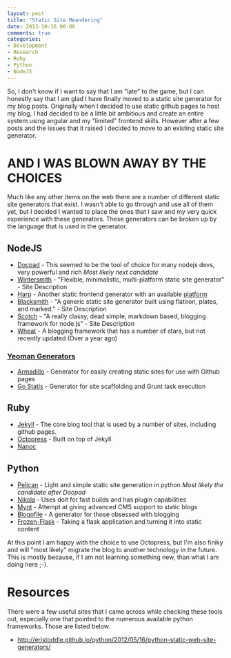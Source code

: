 ```yaml
---
layout: post
title: "Static Site Meandering"
date: 2013-10-16 00:06
comments: true
categories: 
- Development
- Research
- Ruby
- Python
- NodeJS
---
```


So, I don't know if I want to say that I am "late" to the game, but I can honestly say that I am glad I have finally moved to a static site generator for my blog posts.  Originally when I decided to use static github pages to host my blog, I had decided to be a little bit ambitious and create an entire system using angular and my "limited" frontend skills.  However after a few posts and the issues that it raised I decided to move to an existing static site generator.  

# AND I WAS BLOWN AWAY BY THE CHOICES

<!-- more -->

Much like any other items on the web there are a number of different static site generators that exist.  I wasn't able to go through and use all of them yet, but I decided I wanted to place the ones that I saw and my very quick experience with these generators.  These generators can be broken up by the language that is used in the generator.  

## NodeJS

* [Docpad](http://docpad.org) - This seemed to be the tool of choice for many nodejs devs, very powerful and rich *Most likely next candidate*
* [Wintersmith](http://wintersmith.io/) - "Flexible, minimalistic, multi-platform static site generator" - Site Description
* [Harp](http://harpjs.com/) - Another static frontend generator with an available [platform](https://harp.io)
* [Blacksmith](https://github.com/flatiron/blacksmith) - "A generic static site generator built using flatiron, plates, and marked." - Site Description
* [Scotch](https://github.com/techwraith/scotch) - "A really classy, dead simple, markdown based, blogging framework for node.js" - Site Description
* [Wheat](https://github.com/creationix/wheat) - A blogging framework that has a number of stars, but not recently updated (Over a year ago)

### [Yeoman Generators](http://yeoman.io)   

* [Armadillo](https://github.com/Snugug/generator-armadillo) - Generator for easily creating static sites for use with Github pages
* [Go Statis](https://github.com/colynb/generator-go-static) - Generator for site scaffolding and Grunt task execution


## Ruby

* [Jekyll](http://jekyllrb.com) - The core blog tool that is used by a number of sites, including github pages.  
* [Octopress](http://octopress.org) - Built on top of Jekyll
* [Nanoc](http://nanoc.ws/)


## Python

* [Pelican](http://getpelican.com) - Light and simple static site generation in python *Most likely the candidate after Docpad*
* [Nikola](http://getnikola.com) - Uses doit for fast builds and has plugin capabilities
* [Mynt](http://mynt.mirroredwhite.com/) - Attempt at giving advanced CMS support to static blogs
* [Blogofile](http://www.blogofile.com/) - A generator for those obsessed with blogging
* [Frozen-Flask](http://pythonhosted.org/Frozen-Flask/) - Taking a flask application and turning it into static content

At this point I am happy with the choice to use Octopress, but I'm also finiky and will "most likely" migrate the blog to another technology in the future.  This is mostly because, if I am not learning something new, than what I am doing here ;-).  

# Resources

There were a few useful sites that I came across while checking these tools out, especially one that pointed to the numerous available python frameworks.  Those are listed below. 
* http://eristoddle.github.io/python/2012/05/16/python-static-web-site-generators/ 

